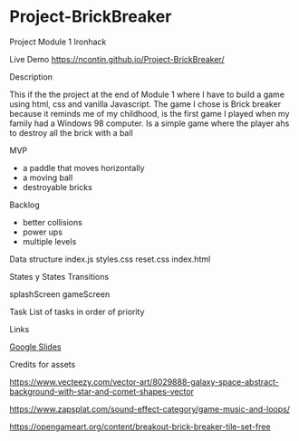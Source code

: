 # Project-BrickBreaker

Project Module 1 Ironhack

Live Demo https://ncontin.github.io/Project-BrickBreaker/

Description


This if the the project at the end of Module 1 where I have to build a game using html, css and vanilla Javascript.
The game I chose is Brick breaker because it reminds me of my childhood, is the first game I played when my family had a Windows 98 computer.
Is a simple game where the player ahs to destroy all the brick with a ball

MVP

- a paddle that moves horizontally
- a moving ball
- destroyable bricks

Backlog

- better collisions
- power ups
- multiple levels

Data structure
index.js
styles.css
reset.css
index.html

States y States Transitions

splashScreen
gameScreen

Task
List of tasks in order of priority

Links

<a href="https://docs.google.com/presentation/d/1FfohU9d8IQYarso36vy9hRTLT1SmDP0KRlpZ_c2Fdws/edit?usp=sharing" target="_blank">Google Slides</a>

Credits for assets


https://www.vecteezy.com/vector-art/8029888-galaxy-space-abstract-background-with-star-and-comet-shapes-vector

https://www.zapsplat.com/sound-effect-category/game-music-and-loops/

https://opengameart.org/content/breakout-brick-breaker-tile-set-free
